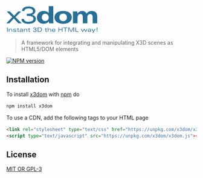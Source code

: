 <img src="https://raw.githubusercontent.com/x3dom/dist/main/x3dom_logo.png" height="71"/>

> A framework for integrating and manipulating X3D scenes as HTML5/DOM elements

[![NPM version](https://badge.fury.io/js/x3dom.svg)](http://badge.fury.io/js/x3dom)

## Installation

To install [x3dom] with [npm] do

```sh
npm install x3dom
```

To use a CDN, add the following tags to your HTML page

```html
<link rel="stylesheet" type="text/css" href="https://unpkg.com/x3dom/x3dom.css">
<script type="text/javascript" src="https://unpkg.com/x3dom/x3dom.js"></script>
```

## License

[MIT OR GPL-3](https://github.com/x3dom/x3dom/blob/master/LICENSE.md)

[npm]: https://npmjs.org/ "npm"
[x3dom]: http://x3dom.org "x3dom"
